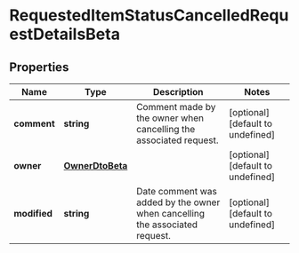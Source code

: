 # RequestedItemStatusCancelledRequestDetailsBeta

## Properties

Name | Type | Description | Notes
------------ | ------------- | ------------- | -------------
**comment** | **string** | Comment made by the owner when cancelling the associated request. | [optional] [default to undefined]
**owner** | [**OwnerDtoBeta**](OwnerDtoBeta.md) |  | [optional] [default to undefined]
**modified** | **string** | Date comment was added by the owner when cancelling the associated request. | [optional] [default to undefined]

